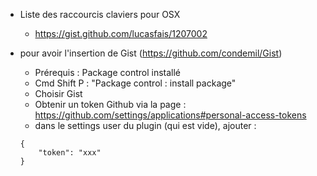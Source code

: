 
- Liste des raccourcis claviers pour OSX
  - https://gist.github.com/lucasfais/1207002 

- pour avoir l'insertion de Gist (https://github.com/condemil/Gist)
  - Prérequis : Package control installé
  - Cmd Shift P : "Package control : install package"
  - Choisir Gist
  - Obtenir un token Github via la page : https://github.com/settings/applications#personal-access-tokens
  - dans le settings user du plugin (qui est vide), ajouter : 
  
  ````  
  {
      "token": "xxx"
  }
